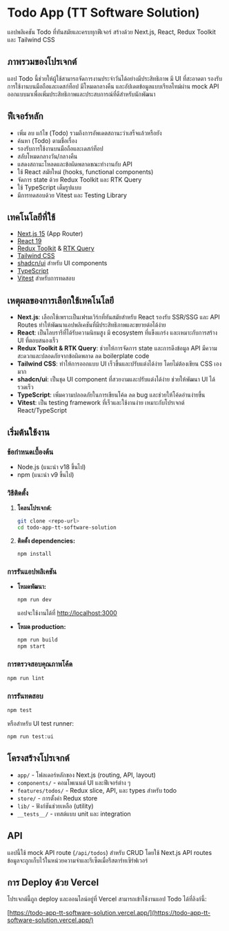 # Todo App (TT Software Solution)

แอปพลิเคชัน Todo ที่ทันสมัยและครบทุกฟีเจอร์ สร้างด้วย Next.js, React, Redux Toolkit และ Tailwind CSS

## ภาพรวมของโปรเจกต์

แอป Todo นี้ช่วยให้ผู้ใช้สามารถจัดการงานประจำวันได้อย่างมีประสิทธิภาพ มี UI ที่สะอาดตา รองรับการใช้งานบนมือถือและเดสก์ท็อป มีโหมดกลางคืน และอัปเดตข้อมูลแบบเรียลไทม์ผ่าน mock API ออกแบบมาเพื่อเพิ่มประสิทธิภาพและประสบการณ์ที่ดีสำหรับนักพัฒนา

## ฟีเจอร์หลัก

- เพิ่ม ลบ แก้ไข (Todo) รวมถึงการอัพเดตสถานะว่าเสร็จแล้วหรือยัง
- ค้นหา (Todo) ตามชื่อเรื่อง
- รองรับการใช้งานบนมือถือและเดสก์ท็อป
- สลับโหมดกลางวัน/กลางคืน
- แสดงสถานะโหลดและข้อผิดพลาดขณะทำงานกับ API
- ใช้ React สมัยใหม่ (hooks, functional components)
- จัดการ state ด้วย Redux Toolkit และ RTK Query
- ใช้ TypeScript เต็มรูปแบบ
- มีการทดสอบด้วย Vitest และ Testing Library

## เทคโนโลยีที่ใช้

- [Next.js 15](https://nextjs.org/) (App Router)
- [React 19](https://react.dev/)
- [Redux Toolkit](https://redux-toolkit.js.org/) & [RTK Query](https://redux-toolkit.js.org/rtk-query/overview)
- [Tailwind CSS](https://tailwindcss.com/)
- [shadcn/ui](https://ui.shadcn.com/) สำหรับ UI components
- [TypeScript](https://www.typescriptlang.org/)
- [Vitest](https://vitest.dev/) สำหรับการทดสอบ

## เหตุผลของการเลือกใช้เทคโนโลยี

- **Next.js**: เลือกใช้เพราะเป็นเฟรมเวิร์กที่ทันสมัยสำหรับ React รองรับ SSR/SSG และ API Routes ทำให้พัฒนาแอปพลิเคชันที่มีประสิทธิภาพและขยายต่อได้ง่าย
- **React**: เป็นไลบรารีที่ได้รับความนิยมสูง มี ecosystem ที่แข็งแกร่ง และเหมาะกับการสร้าง UI ที่ตอบสนองเร็ว
- **Redux Toolkit & RTK Query**: ช่วยให้การจัดการ state และการดึงข้อมูล API มีความสะดวกและปลอดภัยจากข้อผิดพลาด ลด boilerplate code
- **Tailwind CSS**: ทำให้การออกแบบ UI เร็วขึ้นและปรับแต่งได้ง่าย โดยไม่ต้องเขียน CSS เองมาก
- **shadcn/ui**: เป็นชุด UI component ที่สวยงามและปรับแต่งได้ง่าย ช่วยให้พัฒนา UI ได้รวดเร็ว
- **TypeScript**: เพิ่มความปลอดภัยในการเขียนโค้ด ลด bug และช่วยให้โค้ดอ่านง่ายขึ้น
- **Vitest**: เป็น testing framework ที่เร็วและใช้งานง่าย เหมาะกับโปรเจกต์ React/TypeScript

## เริ่มต้นใช้งาน

### ข้อกำหนดเบื้องต้น

- Node.js (แนะนำ v18 ขึ้นไป)
- npm (แนะนำ v9 ขึ้นไป)

### วิธีติดตั้ง

1. **โคลนโปรเจกต์:**
   ```bash
   git clone <repo-url>
   cd todo-app-tt-software-solution
   ```
2. **ติดตั้ง dependencies:**
   ```bash
   npm install
   ```

### การรันแอปพลิเคชัน

- **โหมดพัฒนา:**

  ```bash
  npm run dev
  ```

  แอปจะใช้งานได้ที่ [http://localhost:3000](http://localhost:3000)

- **โหมด production:**
  ```bash
  npm run build
  npm start
  ```

### การตรวจสอบคุณภาพโค้ด

```bash
npm run lint
```

### การรันทดสอบ

```bash
npm test
```

หรือสำหรับ UI test runner:

```bash
npm run test:ui
```

## โครงสร้างโปรเจกต์

- `app/` - โฟลเดอร์หลักของ Next.js (routing, API, layout)
- `components/` - คอมโพเนนต์ UI และฟีเจอร์ต่าง ๆ
- `features/todos/` - Redux slice, API, และ types สำหรับ todo
- `store/` - การตั้งค่า Redux store
- `lib/` - ฟังก์ชันช่วยเหลือ (utility)
- `__tests__/` - เทสต์แบบ unit และ integration

## API

แอปนี้ใช้ mock API route (`/api/todos`) สำหรับ CRUD โดยใช้ Next.js API routes ข้อมูลจะถูกเก็บไว้ในหน่วยความจำและรีเซ็ตเมื่อรีสตาร์ทเซิร์ฟเวอร์

## การ Deploy ด้วย Vercel

โปรเจกต์นี้ถูก deploy และออนไลน์อยู่ที่ Vercel สามารถเข้าใช้งานแอป Todo ได้ที่ลิงก์นี้:

[https://todo-app-tt-software-solution.vercel.app/](https://todo-app-tt-software-solution.vercel.app/)
